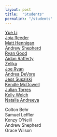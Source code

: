 ```yaml
---
layout: post
title:  "Students"
permalink: "/students"
---
```




[Yue Li](https://yuesweb.wordpress.com/capstone-1/)<br>
[Joia Reeder](https://joiareeder.wordpress.com/category/capstone-1/)<br>
[Matt Hennigan](https://matthennigancapstone1.wordpress.com/2018/01/22/brainstorming-my-capstone-future/)<br>
[Andrew Shepherd](https://andrewshepherdsite.wordpress.com/)<br>
[Ryan Good](https://ryangoodcapstone.wordpress.com/)<br>
[Aidan Rafferty](https://aidandesign632289456.wordpress.com/category/capstone-1/)<br>
[Zelika](https://zelikabloging.wordpress.com/capstone-1/)<br>
[Joe Ryan](https://samuraiversace.wordpress.com/tag/capstone/)<br>
[Andrea DeVore](https://andreacreativetech.wordpress.com/2018/01/28/brainstorming-exploring/)<br>
[Jess Susalski](https://susalskicapstoneblog.wordpress.com/2018/01/29/brainstorming-activity/)<br>
[Kendle McDowell](https://kendle22.wordpress.com)<br>
[Julian Torres](https://tamatlasprojects.wordpress.com/2018/01/29/capstone-brainstorming/)<br>
[Kelly Welch](https://thatambitiouswoman.wordpress.com/2018/01/24/capstone-ideas/)<br>
[Natalia Andreeva](https://naan3678.wordpress.com/)


Colton Behr<br>
Samuel Leffler<br>
Kenzy O'Neill<br>
Andrew Shepherd<br>
Grace Wilson
